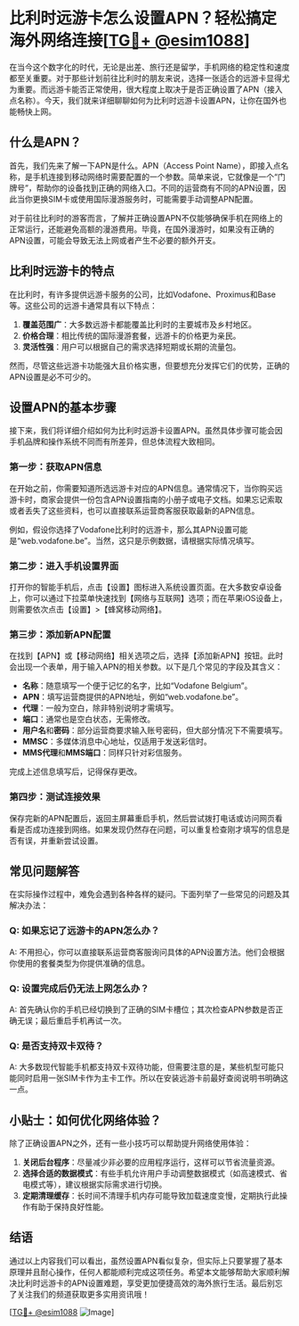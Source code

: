 # 比利时远游卡怎么设置APN？轻松搞定海外网络连接[[TG💪+ @esim1088](https://t.me/s/esim1088)]

在当今这个数字化的时代，无论是出差、旅行还是留学，手机网络的稳定性和速度都至关重要。对于那些计划前往比利时的朋友来说，选择一张适合的远游卡显得尤为重要。而远游卡能否正常使用，很大程度上取决于是否正确设置了APN（接入点名称）。今天，我们就来详细聊聊如何为比利时远游卡设置APN，让你在国外也能畅快上网。

## 什么是APN？

首先，我们先来了解一下APN是什么。APN（Access Point Name），即接入点名称，是手机连接到移动网络时需要配置的一个参数。简单来说，它就像是一个“门牌号”，帮助你的设备找到正确的网络入口。不同的运营商有不同的APN设置，因此当你更换SIM卡或使用国际漫游服务时，可能需要手动调整APN配置。

对于前往比利时的游客而言，了解并正确设置APN不仅能够确保手机在网络上的正常运行，还能避免高额的漫游费用。毕竟，在国外漫游时，如果没有正确的APN设置，可能会导致无法上网或者产生不必要的额外开支。

## 比利时远游卡的特点

在比利时，有许多提供远游卡服务的公司，比如Vodafone、Proximus和Base等。这些公司的远游卡通常具有以下特点：

1. **覆盖范围广**：大多数远游卡都能覆盖比利时的主要城市及乡村地区。
2. **价格合理**：相比传统的国际漫游套餐，远游卡的价格更为亲民。
3. **灵活性强**：用户可以根据自己的需求选择短期或长期的流量包。

然而，尽管这些远游卡功能强大且价格实惠，但要想充分发挥它们的优势，正确的APN设置是必不可少的。

## 设置APN的基本步骤

接下来，我们将详细介绍如何为比利时远游卡设置APN。虽然具体步骤可能会因手机品牌和操作系统不同而有所差异，但总体流程大致相同。

### 第一步：获取APN信息

在开始之前，你需要知道所选远游卡对应的APN信息。通常情况下，当你购买远游卡时，商家会提供一份包含APN设置指南的小册子或电子文档。如果忘记索取或者丢失了这些资料，也可以直接联系运营商客服获取最新的APN信息。

例如，假设你选择了Vodafone比利时的远游卡，那么其APN设置可能是“web.vodafone.be”。当然，这只是示例数据，请根据实际情况填写。

### 第二步：进入手机设置界面

打开你的智能手机后，点击【设置】图标进入系统设置页面。在大多数安卓设备上，你可以通过下拉菜单快速找到【网络与互联网】选项；而在苹果iOS设备上，则需要依次点击【设置】>【蜂窝移动网络】。

### 第三步：添加新APN配置

在找到【APN】或【移动网络】相关选项之后，选择【添加新APN】按钮。此时会出现一个表单，用于输入APN的相关参数。以下是几个常见的字段及其含义：

- **名称**：随意填写一个便于记忆的名字，比如“Vodafone Belgium”。
- **APN**：填写运营商提供的APN地址，例如“web.vodafone.be”。
- **代理**：一般为空白，除非特别说明才需填写。
- **端口**：通常也是空白状态，无需修改。
- **用户名**和**密码**：部分运营商要求输入账号密码，但大部分情况下不需要填写。
- **MMSC**：多媒体消息中心地址，仅适用于发送彩信时。
- **MMS代理**和**MMS端口**：同样只针对彩信服务。

完成上述信息填写后，记得保存更改。

### 第四步：测试连接效果

保存完新的APN配置后，返回主屏幕重启手机，然后尝试拨打电话或访问网页看看是否成功连接到网络。如果发现仍然存在问题，可以重复检查刚才填写的信息是否有误，并重新尝试设置。

## 常见问题解答

在实际操作过程中，难免会遇到各种各样的疑问。下面列举了一些常见的问题及其解决办法：

### Q: 如果忘记了远游卡的APN怎么办？
A: 不用担心，你可以直接联系运营商客服询问具体的APN设置方法。他们会根据你使用的套餐类型为你提供准确的信息。

### Q: 设置完成后仍无法上网怎么办？
A: 首先确认你的手机已经切换到了正确的SIM卡槽位；其次检查APN参数是否正确无误；最后重启手机再试一次。

### Q: 是否支持双卡双待？
A: 大多数现代智能手机都支持双卡双待功能，但需要注意的是，某些机型可能只能同时启用一张SIM卡作为主卡工作。所以在安装远游卡前最好查阅说明书明确这一点。

## 小贴士：如何优化网络体验？

除了正确设置APN之外，还有一些小技巧可以帮助提升网络使用体验：

1. **关闭后台程序**：尽量减少非必要的应用程序运行，这样可以节省流量资源。
2. **选择合适的数据模式**：有些手机允许用户手动调整数据模式（如高速模式、省电模式等），建议根据实际需求进行切换。
3. **定期清理缓存**：长时间不清理手机内存可能导致加载速度变慢，定期执行此操作有助于保持良好性能。

## 结语

通过以上内容我们可以看出，虽然设置APN看似复杂，但实际上只要掌握了基本原理并且耐心操作，任何人都能顺利完成这项任务。希望本文能够帮助大家顺利解决比利时远游卡的APN设置难题，享受更加便捷高效的海外旅行生活。最后别忘了关注我们的频道获取更多实用资讯哦！

[[TG💪+ @esim1088](https://t.me/s/esim1088) ![Image](https://i.postimg.cc/4NQfJmqS/Snipaste-2025-05-13-00-14-12.png)]